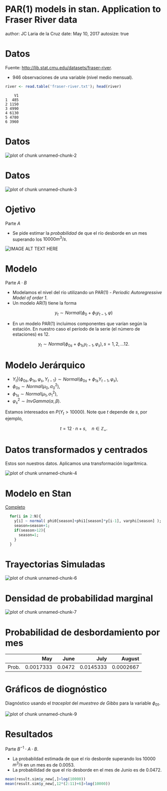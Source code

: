 PAR(1) models in stan. Application to Fraser River data
========================================================
author: JC Laria de la Cruz
date: May 10, 2017
autosize: true


Datos
========================================================

Fuente: <http://lib.stat.cmu.edu/datasets/fraser-river>. 
  - $946$ observaciones de una variable (nivel medio mensual).


```r
river <- read.table('fraser-river.txt'); head(river)
```

```
    V1
1  485
2 1150
3 4990
4 6130
5 4780
6 3960
```


Datos
========================================================

![plot of chunk unnamed-chunk-2](slides-figure/unnamed-chunk-2-1.png)


Datos
========================================================

![plot of chunk unnamed-chunk-3](slides-figure/unnamed-chunk-3-1.png)


Ojetivo
========================================================

Parte $A$
- Se pide estimar la *probabilidad* de que el río desborde en un mes superando los $10000 m^3/s$.

![IMAGE ALT TEXT HERE](http://img.youtube.com/vi/Pl7ZEt1LFiQ/0.jpg)

Modelo
========================================================

Parte $A\cdot B$
- Modelamos el nivel del río utilizando un PAR(1) - *Periodic Autoregressive Model of order 1*.
- Un modelo AR(1) tiene la forma

$$ y_t \sim Normal(\phi_0+\phi_1 y_{t-1}, \varphi)$$

- En un modelo PAR(1) incluimos componentes que varían según la estación. En nuestro caso el período de la serie (el número de estaciones) es 12.

$$ y_t \sim Normal(\phi_{0s}+\phi_{1s} y_{t-1}, \varphi_s), s=1,2, \ldots 12.$$


Modelo Jerárquico
========================================================


- $Y_{t} \big|\{ \phi_{0s}, \phi_{1s}, \varphi_s, Y_{t-1} \} \sim Normal(\phi_{0s} + \phi_{1s} Y_{t-1}, \varphi_s)$,
- $\phi_{0s}\sim Normal(\mu_0, \sigma_0^2)$,
- $\phi_{1s}\sim Normal(\mu_1, \sigma_1^2)$,
- $\varphi_{s}^2\sim InvGamma(\alpha, \beta)$.

Estamos interesados en $P(Y_t > 10000)$. Note que $t$ depende de $s$, por ejemplo, 

$$ t = 12 \cdot n + s, \quad n \in \mathbb{Z}_+.$$

Datos transformados y centrados
========================================================

Estos son nuestros datos. Aplicamos una transformación logarítmica.

![plot of chunk unnamed-chunk-4](slides-figure/unnamed-chunk-4-1.png)

Modelo en Stan
=======================================================

[Completo](https://jlaria.github.io/fraser-river/trabajo.html)


```r
  for(i in 2:N){
    y[i] ~ normal( phi0[season]+phi1[season]*y[i-1], varphi[season] );
    season=season+1;
    if(season>12){
      season=1;
    }
  }
```

Trayectorias Simuladas
======================================================

![plot of chunk unnamed-chunk-6](slides-figure/unnamed-chunk-6-1.png)

Densidad de probabilidad marginal
======================================================

![plot of chunk unnamed-chunk-7](slides-figure/unnamed-chunk-7-1.png)

Probabilidad de desbordamiento por mes
=====================================================



|      |       May|   June|      July|    August|
|:-----|---------:|------:|---------:|---------:|
|Prob. | 0.0017333| 0.0472| 0.0145333| 0.0002667|

Gráficos de diognóstico
=========================================

Diagnóstico usando el *traceplot* del *muestreo de Gibbs* para la variable $\phi_{01}$. 

![plot of chunk unnamed-chunk-9](slides-figure/unnamed-chunk-9-1.png)

Resultados
========================================

Parte $B^{-1}\cdot A \cdot B$.

- La probabildad estimada de que el río desborde superando los 10000 $m^3/s$ en un mes es de $0.0053$.
- La probabilidad de que el río desborde en el mes de Junio es de $0.0472$.


```r
mean(result.sim$y_new[,]>log(10000))  
mean(result.sim$y_new[,12*(2:11)+6]>log(10000)) 
```

